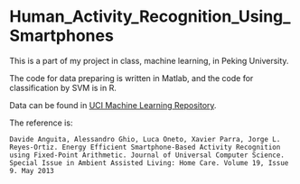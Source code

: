 # Human_Activity_Recognition_Using_Smartphones

This is a part of my project in class, machine learning, in Peking University.

The code for data preparing is written in Matlab, and the code for classification by SVM is in R.

Data can be found in [UCI Machine Learning Repository](https://archive.ics.uci.edu/ml/datasets/Smartphone-Based+Recognition+of+Human+Activities+and+Postural+Transitions).

The reference is: 
```
Davide Anguita, Alessandro Ghio, Luca Oneto, Xavier Parra, Jorge L. Reyes-Ortiz. Energy Efficient Smartphone-Based Activity Recognition using Fixed-Point Arithmetic. Journal of Universal Computer Science. Special Issue in Ambient Assisted Living: Home Care. Volume 19, Issue 9. May 2013 
```
